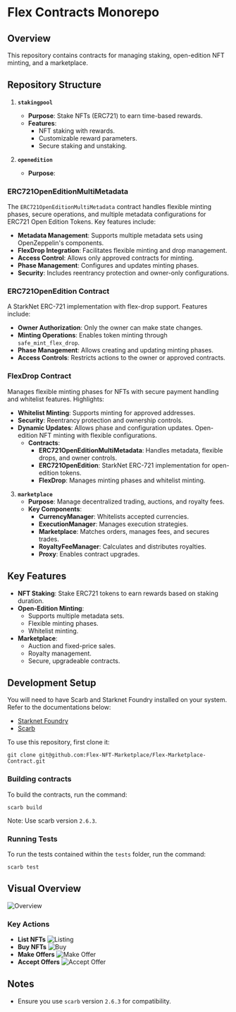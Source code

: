 # Flex Contracts Monorepo

## Overview
This repository contains contracts for managing staking, open-edition NFT minting, and a marketplace.

## Repository Structure
1. **`stakingpool`**
   - **Purpose**: Stake NFTs (ERC721) to earn time-based rewards.
   - **Features**:
     - NFT staking with rewards.
     - Customizable reward parameters.
     - Secure staking and unstaking.

2. **`openedition`**
   - **Purpose**: 

### ERC721OpenEditionMultiMetadata
The `ERC721OpenEditionMultiMetadata` contract handles flexible minting phases, secure operations, and multiple metadata configurations for ERC721 Open Edition Tokens. Key features include:

- **Metadata Management**: Supports multiple metadata sets using OpenZeppelin's components.
- **FlexDrop Integration**: Facilitates flexible minting and drop management.
- **Access Control**: Allows only approved contracts for minting.
- **Phase Management**: Configures and updates minting phases.
- **Security**: Includes reentrancy protection and owner-only configurations.

### ERC721OpenEdition Contract
A StarkNet ERC-721 implementation with flex-drop support. Features include:

- **Owner Authorization**: Only the owner can make state changes.
- **Minting Operations**: Enables token minting through `safe_mint_flex_drop`.
- **Phase Management**: Allows creating and updating minting phases.
- **Access Controls**: Restricts actions to the owner or approved contracts.

### FlexDrop Contract
Manages flexible minting phases for NFTs with secure payment handling and whitelist features. Highlights:

- **Whitelist Minting**: Supports minting for approved addresses.
- **Security**: Reentrancy protection and ownership controls.
- **Dynamic Updates**: Allows phase and configuration updates.
Open-edition NFT minting with flexible configurations.
   - **Contracts**:
     - **ERC721OpenEditionMultiMetadata**: Handles metadata, flexible drops, and owner controls.
     - **ERC721OpenEdition**: StarkNet ERC-721 implementation for open-edition tokens.
     - **FlexDrop**: Manages minting phases and whitelist minting.

3. **`marketplace`**
   - **Purpose**: Manage decentralized trading, auctions, and royalty fees.
   - **Key Components**:
     - **CurrencyManager**: Whitelists accepted currencies.
     - **ExecutionManager**: Manages execution strategies.
     - **Marketplace**: Matches orders, manages fees, and secures trades.
     - **RoyaltyFeeManager**: Calculates and distributes royalties.
     - **Proxy**: Enables contract upgrades.

## Key Features
- **NFT Staking**: Stake ERC721 tokens to earn rewards based on staking duration.
- **Open-Edition Minting**:
  - Supports multiple metadata sets.
  - Flexible minting phases.
  - Whitelist minting.
- **Marketplace**:
  - Auction and fixed-price sales.
  - Royalty management.
  - Secure, upgradeable contracts.

## Development Setup

You will need to have Scarb and Starknet Foundry installed on your system. Refer to the documentations below:

-   [Starknet Foundry](https://foundry-rs.github.io/starknet-foundry/index.html)
-   [Scarb](https://docs.swmansion.com/scarb/download.html)

To use this repository, first clone it:

```
git clone git@github.com:Flex-NFT-Marketplace/Flex-Marketplace-Contract.git
```

### Building contracts

To build the contracts, run the command:

```
scarb build
```

Note: Use scarb version `2.6.3`.

### Running Tests

To run the tests contained within the `tests` folder, run the command:

```
scarb test
```

## Visual Overview
![Overview](./assets/marketplace-overview.png)

### Key Actions
- **List NFTs**
  ![Listing](./assets/marketplace-listing.png)
- **Buy NFTs**
  ![Buy](./assets/marketplace-buy.png)
- **Make Offers**
  ![Make Offer](./assets/marketplace-make-offer.png)
- **Accept Offers**
  ![Accept Offer](./assets/marketplace-accept-offer.png)

## Notes
- Ensure you use `scarb` version `2.6.3` for compatibility.